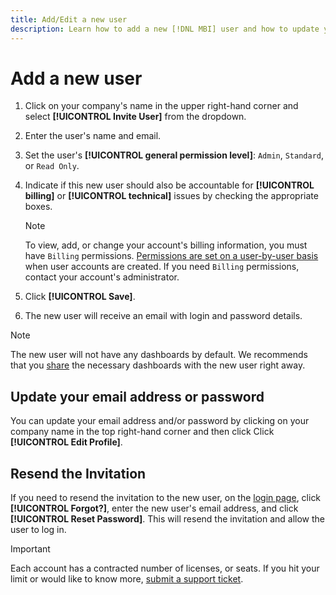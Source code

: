 ```yaml
---
title: Add/Edit a new user
description: Learn how to add a new [!DNL MBI] user and how to update your user name or password. 
---
```

# Add a new user

1. Click on your company's name in the upper right-hand corner and select **[!UICONTROL Invite User]** from the dropdown.
1. Enter the user's name and email.
1. Set the user's **[!UICONTROL general permission level]**: `Admin`, `Standard`, or `Read Only`.
1. Indicate if this new user should also be accountable for **[!UICONTROL billing]** or **[!UICONTROL technical]** issues by checking the appropriate boxes.

   >[!NOTE]
   >
   >To view, add, or change your account's billing information, you must have `Billing` permissions. [Permissions are set on a user-by-user basis](../../administrator/user-management/user-management.md) when user accounts are created. If you need `Billing` permissions, contact your account's administrator.

1. Click **[!UICONTROL Save]**.
1. The new user will receive an email with login and password details.

>[!NOTE]
>
>The new user will not have any dashboards by default. We recommends that you [share](../../data-user/dashboards/share-dashboard-with-users.md) the necessary dashboards with the new user right away.

## Update your email address or password

You can update your email address and/or password by clicking on your company name in the top right-hand corner and then click Click **[!UICONTROL Edit Profile]**.

## Resend the Invitation

If you need to resend the invitation to the new user, on the [login page](https://dashboard.rjmetrics.com), click **[!UICONTROL Forgot?]**, enter the new user's email address, and click **[!UICONTROL Reset Password]**. This will resend the invitation and allow the user to log in.

>[!IMPORTANT]
>
>Each account has a contracted number of licenses, or seats. If you hit your limit or would like to know more, [submit a support ticket](../../guide-overview.md).
